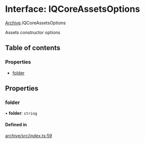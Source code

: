 # Interface: IQCoreAssetsOptions

[Archive](../modules/Archive.md).IQCoreAssetsOptions

Assets constructor options

## Table of contents

### Properties

- [folder](Archive.IQCoreAssetsOptions.md#folder)

## Properties

### folder

• **folder**: `string`

#### Defined in

[archive/src/index.ts:59](https://github.com/iniquitybbs/iniquity/blob/b7eb303/packages/archive/src/index.ts#L59)
